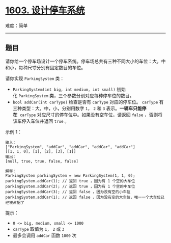 # [1603. 设计停车系统](https://leetcode-cn.com/problems/design-parking-system)

难度：简单

---

## 题目

请你给一个停车场设计一个停车系统。停车场总共有三种不同大小的车位：大，中和小，每种尺寸分别有固定数目的车位。

请你实现 `ParkingSystem` 类：

- `ParkingSystem(int big, int medium, int small)` 初始化 `ParkingSystem` 类，三个参数分别对应每种停车位的数目。
- `bool addCar(int carType)` 检查是否有 `carType` 对应的停车位。 `carType` 有三种类型：大，中，小，分别用数字 `1`， `2` 和 `3` 表示。**一辆车只能停在**  `carType` 对应尺寸的停车位中。如果没有空车位，请返回 `false` ，否则将该车停入车位并返回 `true` 。
 

示例 1：

```
输入：
["ParkingSystem", "addCar", "addCar", "addCar", "addCar"]
[[1, 1, 0], [1], [2], [3], [1]]
输出：
[null, true, true, false, false]

解释：
ParkingSystem parkingSystem = new ParkingSystem(1, 1, 0);
parkingSystem.addCar(1); // 返回 true ，因为有 1 个空的大车位
parkingSystem.addCar(2); // 返回 true ，因为有 1 个空的中车位
parkingSystem.addCar(3); // 返回 false ，因为没有空的小车位
parkingSystem.addCar(1); // 返回 false ，因为没有空的大车位，唯一一个大车位已经被占据了
```

提示：

- `0 <= big, medium, small <= 1000`
- `carType` 取值为 `1`， `2` 或 `3`
- 最多会调用 `addCar` 函数 `1000` 次
